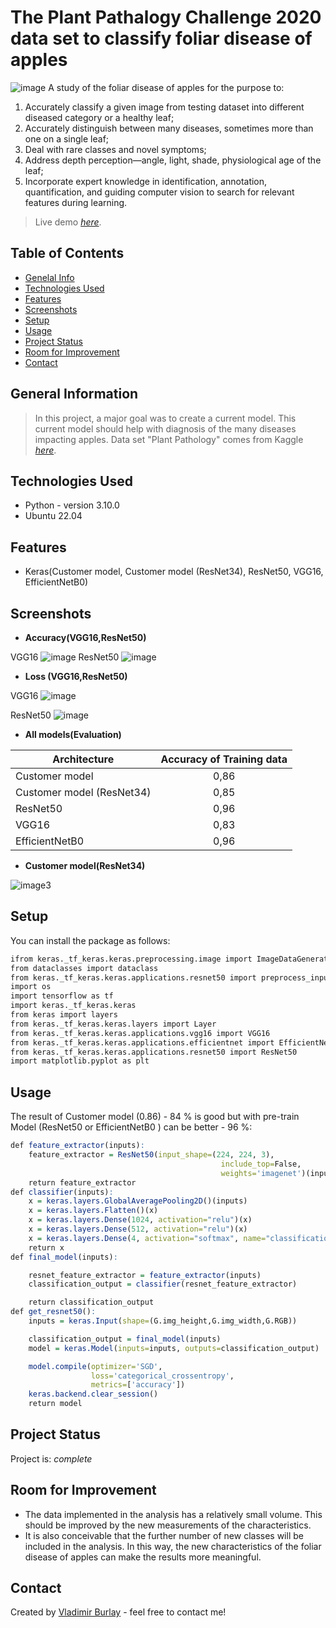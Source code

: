 # **The Plant Pathalogy Challenge 2020 data set to classify foliar disease of apples** 
![image](https://github.com/vburlay/fgvc7-2020/raw/master/data/fpls-12-723294-g001.PNG) 
A study of the foliar disease of apples for the purpose to:
1) Accurately classify a given image from testing dataset into different diseased category or a healthy leaf;
2) Accurately distinguish between many diseases, sometimes more than one on a single leaf;
3) Deal with rare classes and novel symptoms;
4) Address depth perception—angle, light, shade, physiological age of the leaf;
5) Incorporate expert knowledge in identification, annotation, quantification, and guiding computer vision to search for relevant features during learning. 
> Live demo [_here_](https://vburlay-anw-feld-ba-workflowsstreamlit-demo-60fscu.streamlit.app/).
## Table of Contents
* [Genelal Info](#general-nformation)
* [Technologies Used](#technologies-used)
* [Features](#features)
* [Screenshots](#screenshots)
* [Setup](#setup)
* [Usage](#usage)
* [Project Status](#project-status)
* [Room for Improvement](#room-for-improvement)
* [Contact](#contact)


## General Information
> In this project, a major goal was to create a current model. This current model should help with
> diagnosis of the many diseases impacting apples.
> Data set "Plant Pathology" comes from Kaggle [_here_](https://www.kaggle.com/c/plant-pathology-2020-fgvc7).


## Technologies Used
- Python - version 3.10.0
- Ubuntu 22.04

## Features
- Keras(Customer model, Customer model (ResNet34), ResNet50, VGG16, EfficientNetB0)

## Screenshots
* **Accuracy(VGG16,ResNet50)**

VGG16
![image](https://github.com/vburlay/fgvc7-2020/raw/master/my_models_eval/accurancy_vgg16.png) 
ResNet50
![image](https://github.com/vburlay/fgvc7-2020/raw/master/my_models_eval/accurancy_resnet50.png) 

* **Loss (VGG16,ResNet50)** 

VGG16
![image](https://github.com/vburlay/fgvc7-2020/raw/master/my_models_eval/loss_vgg16.png) 

ResNet50
![image](https://github.com/vburlay/fgvc7-2020/raw/master/my_models_eval/loss_resnet50.png) 


* **All models(Evaluation)**

| Architecture    | Accuracy of Training data |
|-----------|:-------------------------:|
|Customer model  |           0,86            |
|Customer model (ResNet34) |           0,85            |
|ResNet50  |           0,96            |
|VGG16 |           0,83            |
|EfficientNetB0 |           0,96            |


* **Customer model(ResNet34)**

![image3](https://github.com/vburlay/fgvc7-2020/raw/master/model.png) 


## Setup
You can install the package as follows:
```r
ifrom keras._tf_keras.keras.preprocessing.image import ImageDataGenerator
from dataclasses import dataclass
from keras._tf_keras.keras.applications.resnet50 import preprocess_input
import os
import tensorflow as tf
import keras._tf_keras.keras
from keras import layers
from keras._tf_keras.keras.layers import Layer
from keras._tf_keras.keras.applications.vgg16 import VGG16
from keras._tf_keras.keras.applications.efficientnet import EfficientNetB0
from keras._tf_keras.keras.applications.resnet50 import ResNet50
import matplotlib.pyplot as plt
```

## Usage
The result of Customer model (0.86) - 84 % is good but with pre-train Model (ResNet50 or EfficientNetB0 ) can be better - 96 %:
```r
def feature_extractor(inputs):
    feature_extractor = ResNet50(input_shape=(224, 224, 3),
                                               include_top=False,
                                               weights='imagenet')(inputs)
    return feature_extractor
def classifier(inputs):
    x = keras.layers.GlobalAveragePooling2D()(inputs)
    x = keras.layers.Flatten()(x)
    x = keras.layers.Dense(1024, activation="relu")(x)
    x = keras.layers.Dense(512, activation="relu")(x)
    x = keras.layers.Dense(4, activation="softmax", name="classification")(x)
    return x
def final_model(inputs):

    resnet_feature_extractor = feature_extractor(inputs)
    classification_output = classifier(resnet_feature_extractor)

    return classification_output
def get_resnet50():
    inputs = keras.Input(shape=(G.img_height,G.img_width,G.RGB))

    classification_output = final_model(inputs)
    model = keras.Model(inputs=inputs, outputs=classification_output)

    model.compile(optimizer='SGD',
                  loss='categorical_crossentropy',
                  metrics=['accuracy'])
    keras.backend.clear_session()
    return model
```


## Project Status
Project is: _complete_ 


## Room for Improvement

- The data implemented in the analysis has a relatively small volume. This should be improved by the new measurements of the characteristics.
- It is also conceivable that the further number of new classes will be included in the analysis. In this way, the new characteristics of the foliar disease of apples  can make the results more meaningful.



## Contact
Created by [Vladimir Burlay](wladimir.burlay@gmail.com) - feel free to contact me!



